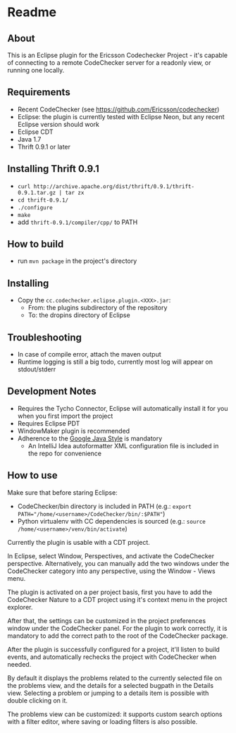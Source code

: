 # Readme

## About

This is an Eclipse plugin for the Ericsson Codechecker Project - it's capable of connecting to a remote CodeChecker server for a readonly view, or running one locally.

## Requirements

* Recent CodeChecker (see https://github.com/Ericsson/codechecker)
* Eclipse: the plugin is currently tested with Eclipse Neon, but any recent Eclipse version should work
* Eclipse CDT
* Java 1.7
* Thrift 0.9.1 or later

## Installing Thrift 0.9.1

* `curl http://archive.apache.org/dist/thrift/0.9.1/thrift-0.9.1.tar.gz | tar zx`
* `cd thrift-0.9.1/`
* `./configure`
* `make`
* add `thrift-0.9.1/compiler/cpp/` to PATH

## How to build

* run `mvn package` in the project's directory

## Installing

* Copy the `cc.codechecker.eclipse.plugin.<XXX>.jar`:
    * From: the plugins subdirectory of the repository
    * To: the dropins directory of Eclipse

## Troubleshooting

* In case of compile error, attach the maven output
* Runtime logging is still a big todo, currently most log will appear on stdout/stderr

## Development Notes

* Requires the Tycho Connector, Eclipse will automatically install it for you when you first import the project
* Requires Eclipse PDT
* WindowMaker plugin is recommended
* Adherence to the [Google Java Style](https://google.github.io/styleguide/javaguide.html) is mandatory
    * An IntelliJ Idea autoformatter XML configuration file is included in the repo for convenience

## How to use

Make sure that before staring Eclipse:

* CodeChecker/bin directory is included in PATH (e.g.: `export PATH="/home/<username>/CodeChecker/bin/:$PATH"`)
* Python virtualenv with CC dependencies is sourced (e.g.: `source /home/<username>/venv/bin/activate`)

Currently the plugin is usable with a CDT project.

In Eclipse, select Window, Perspectives, and activate the CodeChecker perspective.
Alternatively, you can manually add the two windows under the CodeChecker category into any perspective, using the Window - Views menu.

The plugin is activated on a per project basis, first you have to add the CodeChecker Nature to a CDT project using it's context menu in the project explorer.

After that, the settings can be customized in the project preferences window under the CodeChecker panel. For the plugin to work correctly, it is mandatory to add the correct path to the root of the CodeChecker package.

After the plugin is successfully configured for a project, it'll listen to build events, and automatically rechecks the project with CodeChecker when needed.

By default it displays the problems related to the currently selected file on the problems view, and the details for a selected bugpath in the Details view. Selecting a problem or jumping to a details item is possible with double clicking on it.

The problems view can be customized: it supports custom search options with a filter editor, where saving or loading filters is also possible.
